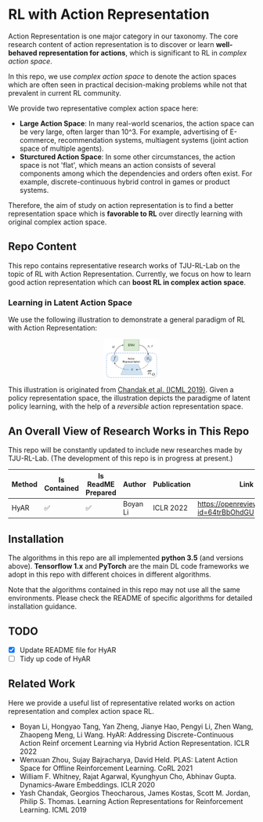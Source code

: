 # RL with Action Representation

Action Representation is one major category in our taxonomy. 
The core research content of action representation is to discover or learn **well-behaved representation for actions**, which is significant to RL in _complex action space_.

In this repo, we use _complex action space_ to denote the action spaces which are often seen in practical decision-making problems while not that prevalent in current RL community.

We provide two representative complex action space here:
- **Large Action Space**: In many real-world scenarios, the action space can be very large, often larger than 10^3. For example, advertising of E-commerce, recommendation systems, multiagent systems (joint action space of multiple agents).
- **Sturctured Action Space**: In some other circumstances, the action space is not 'flat', which means an action consists of several components among which the dependencies and orders often exist. For example, discrete-continuous hybrid control in games or product systems.

Therefore, the aim of study on action representation is to find a better representation space which is **favorable to RL** over directly learning with original complex action space.

## Repo Content

This repo contains representative research works of TJU-RL-Lab on the topic of RL with Action Representation.
Currently, we focus on how to learn good action representation which can **boost RL in complex action space**.

### Learning in Latent Action Space

We use the following illustration to demonstrate a general paradigm of RL with Action Representation:

<div align=center><img align="center" src="./../assets/ar_readme_figs/ar_framework.png" alt="action_representation_framework" style="zoom:20%;" /></div>

This illustration is originated from [Chandak et al. (ICML 2019)](http://proceedings.mlr.press/v97/chandak19a.html). 
Given a policy representation space, the illustration depicts the paradigme of latent policy learning, with the help of a _reversible_ action representation space.



## An Overall View of Research Works in This Repo  

This repo will be constantly updated to include new researches made by TJU-RL-Lab. 
(The development of this repo is in progress at present.)

| Method | Is Contained | Is ReadME Prepared | Author | Publication | Link |
| ------ | --- | --- | ------ | ------ | ------ |
| HyAR | ✅ | ✅ | Boyan Li  | ICLR 2022 | https://openreview.net/forum?id=64trBbOhdGU |


## Installation

The algorithms in this repo are all implemented **python 3.5** (and versions above). **Tensorflow 1.x** and **PyTorch** are the main DL code frameworks we adopt in this repo with different choices in different algorithms.

Note that the algorithms contained in this repo may not use all the same environments. Please check the README of specific algorithms for detailed installation guidance.

## TODO
- [x] Update README file for HyAR
- [ ] Tidy up code of HyAR

## Related Work

Here we provide a useful list of representative related works on action representation and complex action space RL.

- Boyan Li, Hongyao Tang, Yan Zheng, Jianye Hao, Pengyi Li, Zhen Wang, Zhaopeng Meng, Li Wang. HyAR: Addressing Discrete-Continuous Action Reinf
orcement Learning via Hybrid Action Representation. ICLR 2022
- Wenxuan Zhou, Sujay Bajracharya, David Held. PLAS: Latent Action Space for Offline Reinforcement Learning. CoRL 2021
- William F. Whitney, Rajat Agarwal, Kyunghyun Cho, Abhinav Gupta. Dynamics-Aware Embeddings. ICLR 2020
- Yash Chandak, Georgios Theocharous, James Kostas, Scott M. Jordan, Philip S. Thomas. Learning Action Representations for Reinforcement Learning.
ICML 2019
